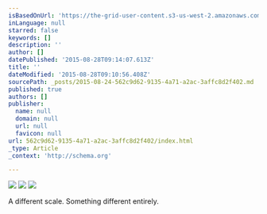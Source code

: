 ```yaml
---
isBasedOnUrl: 'https://the-grid-user-content.s3-us-west-2.amazonaws.com/3113ea20-8257-4e6c-9987-1d6aeab00942.jpg'
inLanguage: null
starred: false
keywords: []
description: ''
author: []
datePublished: '2015-08-28T09:14:07.613Z'
title: ''
dateModified: '2015-08-28T09:10:56.408Z'
sourcePath: _posts/2015-08-24-562c9d62-9135-4a71-a2ac-3affc8d2f402.md
published: true
authors: []
publisher:
  name: null
  domain: null
  url: null
  favicon: null
url: 562c9d62-9135-4a71-a2ac-3affc8d2f402/index.html
_type: Article
_context: 'http://schema.org'

---
```

![](https://the-grid-user-content.s3-us-west-2.amazonaws.com/3113ea20-8257-4e6c-9987-1d6aeab00942.jpg)
![](https://the-grid-user-content.s3-us-west-2.amazonaws.com/2843313d-ceb6-4033-9665-834d632b3ac5.jpg)
![](https://the-grid-user-content.s3-us-west-2.amazonaws.com/9a5130bb-cdd6-449c-b629-f924326cbf82.jpg)

A different scale. Something different entirely.